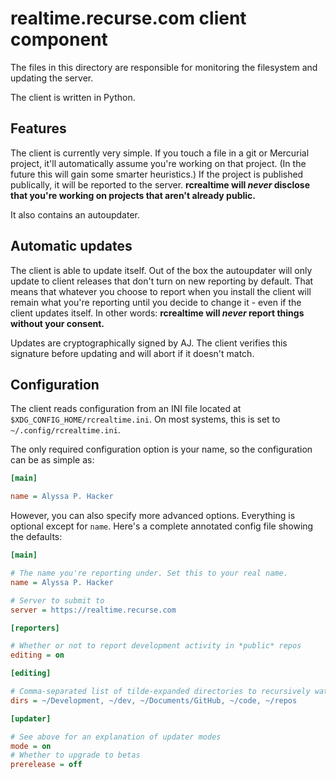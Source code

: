 # realtime.recurse.com client component

The files in this directory are responsible for monitoring the filesystem and updating the server.

The client is written in Python.

## Features

The client is currently very simple. If you touch a file in a git or Mercurial project, it'll automatically assume you're working on that project. (In the future this will gain some smarter heuristics.) If the project is published publically, it will be reported to the server. **rcrealtime will _never_ disclose that you're working on projects that aren't already public.**

It also contains an autoupdater.

## Automatic updates

The client is able to update itself. Out of the box the autoupdater will only update to client releases that don't turn on new reporting by default. That means that whatever you choose to report when you install the client will remain what you're reporting until you decide to change it - even if the client updates itself. In other words: **rcrealtime will _never_ report things without your consent.**

Updates are cryptographically signed by AJ. The client verifies this signature before updating and will abort if it doesn't match.

## Configuration

The client reads configuration from an INI file located at `$XDG_CONFIG_HOME/rcrealtime.ini`. On most systems, this is set to `~/.config/rcrealtime.ini`.

The only required configuration option is your name, so the configuration can be as simple as:

```ini
[main]

name = Alyssa P. Hacker
```

However, you can also specify more advanced options. Everything is optional except for `name`. Here's a complete annotated config file showing the defaults:

```ini
[main]

# The name you're reporting under. Set this to your real name.
name = Alyssa P. Hacker

# Server to submit to
server = https://realtime.recurse.com

[reporters]

# Whether or not to report development activity in *public* repos
editing = on

[editing]

# Comma-separated list of tilde-expanded directories to recursively watch for activity
dirs = ~/Development, ~/dev, ~/Documents/GitHub, ~/code, ~/repos

[updater]

# See above for an explanation of updater modes
mode = on
# Whether to upgrade to betas
prerelease = off
```
